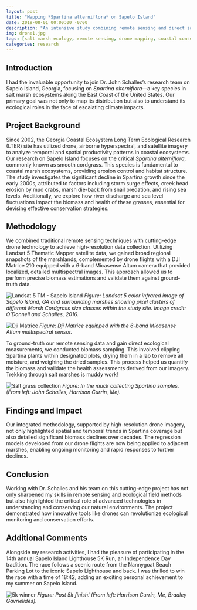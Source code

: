```yaml
---
layout: post
title: "Mapping *Spartina alterniflora* on Sapelo Island"
date: 2019-08-01 00:00:00 -0700
description: "An intensive study combining remote sensing and direct sampling to map and analyze *Spartina alterniflora* on Sapelo Island, GA."
img: drone1.jpg
tags: [salt marsh ecology, remote sensing, drone mapping, coastal conservation, in-situ data]
categories: research
---
```


## Introduction
I had the invaluable opportunity to join Dr. John Schalles’s research team on Sapelo Island, Georgia, focusing on *Spartina alterniflora*—a key species in salt marsh ecosystems along the East Coast of the United States. Our primary goal was not only to map its distribution but also to understand its ecological roles in the face of escalating climate impacts.  

## Project Background
Since 2002, the Georgia Coastal Ecosystem Long Term Ecological Research (LTER) site has utilized drone, airborne hyperspectral, and satellite imagery to analyze temporal and spatial productivity patterns in coastal ecosystems. Our research on Sapelo Island focuses on the critical *Spartina alterniflora*, commonly known as smooth cordgrass. This species is fundamental to coastal marsh ecosystems, providing erosion control and habitat structure. The study investigates the significant decline in Spartina growth since the early 2000s, attributed to factors including storm surge effects, creek head erosion by mud crabs, marsh die-back from snail predation, and rising sea levels. Additionally, we explore how river discharge and sea level fluctuations impact the biomass and health of these grasses, essential for devising effective conservation strategies.  

## Methodology
We combined traditional remote sensing techniques with cutting-edge drone technology to achieve high-resolution data collection. Utilizing Landsat 5 Thematic Mapper satellite data, we gained broad regional snapshots of the marshlands, complemented by drone flights with a DJI Matrice 210 equipped with a 6-band Micasense Altum camera that provided localized, detailed multispectral images. This approach allowed us to perform precise biomass estimations and validate them against ground-truth data.    

![Landsat 5 TM - Sapelo Island](/mitchtork/assets/img/for_posts/sapelo-satellite.jpg)
*Figure: Landsat 5 color infrared image of Sapelo Island, GA and surrounding marshes showing pixel clusters of different Marsh Cordgrass size classes within the study site. Image credit: O’Donnell and Schalles, 2016.*  

![Dji Matrice](/mitchtork/assets/img/for_posts/drone2.jpg)
*Figure: Dji Matrice equipped with the 6-band Micasense Altum multispectral sensor.*  

To ground-truth our remote sensing data and gain direct ecological measurements, we conducted biomass sampling. This involved clipping Spartina plants within designated plots, drying them in a lab to remove all moisture, and weighing the dried samples. This process helped us quantify the biomass and validate the health assessments derived from our imagery. Trekking through salt marshes is muddy work!  

![Salt grass collection](/mitchtork/assets/img/for_posts/field-collection.jpg)
*Figure: In the muck collecting Spartina samples. (From left: John Schalles, Harrison Currin, Me).*  

## Findings and Impact
Our integrated methodology, supported by high-resolution drone imagery, not only highlighted spatial and temporal trends in Spartina coverage but also detailed significant biomass declines over decades. The regression models developed from our drone flights are now being applied to adjacent marshes, enabling ongoing monitoring and rapid responses to further declines.  

## Conclusion
Working with Dr. Schalles and his team on this cutting-edge project has not only sharpened my skills in remote sensing and ecological field methods but also highlighted the critical role of advanced technologies in understanding and conserving our natural environments. The project demonstrated how innovative tools like drones can revolutionize ecological monitoring and conservation efforts.  

## Additional Comments
Alongside my research activities, I had the pleasure of participating in the 14th annual Sapelo Island Lighthouse 5K Run, an Independence Day tradition. The race follows a scenic route from the Nannygoat Beach Parking Lot to the iconic Sapelo Lighthouse and back. I was thrilled to win the race with a time of 18:42, adding an exciting personal achievement to my summer on Sapelo Island.  

![5k winner](/mitchtork/assets/img/for_posts/5k.jpg)
*Figure: Post 5k finish! (From left: Harrison Currin, Me, Bradley Gavrielides).*